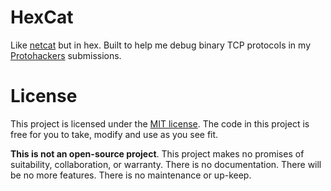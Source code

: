 # HexCat

Like [netcat](https://en.wikipedia.org/wiki/Netcat) but in hex.
Built to help me debug binary TCP protocols in my [Protohackers](https://protohackers.com/) submissions.

# License

This project is licensed under the [MIT license](https://opensource.org/licenses/MIT). The code in this project is free for you to take, modify and use as you see fit.

**This is not an open-source project**. This project makes no promises of suitability, collaboration, or warranty. There is no documentation. There will be no more features. There is no maintenance or up-keep.
